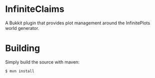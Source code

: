 InfiniteClaims
==============
A Bukkit plugin that provides plot management around the InfinitePlots world generator.

Building
========
Simply build the source with maven:

    $ mvn install

